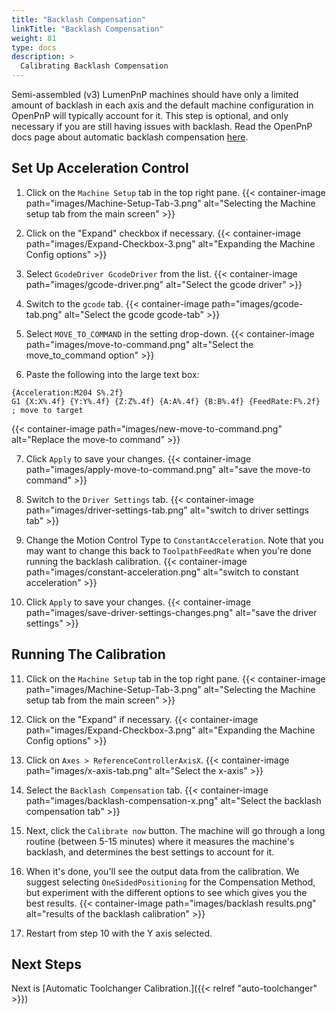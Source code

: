 ```yaml
---
title: "Backlash Compensation"
linkTitle: "Backlash Compensation"
weight: 81
type: docs
description: >
  Calibrating Backlash Compensation
---
```


Semi-assembled (v3) LumenPnP machines should have only a limited amount of backlash in each axis and the default machine configuration in OpenPnP will typically account for it. This step is optional, and only necessary if you are still having issues with backlash. Read the OpenPnP docs page about automatic backlash compensation [here](https://github.com/openpnp/openpnp/wiki/Calibration-Solutions#calibrating-backlash-compensation).

## Set Up Acceleration Control

1. Click on the `Machine Setup` tab in the top right pane.
  {{< container-image path="images/Machine-Setup-Tab-3.png" alt="Selecting the Machine setup tab from the main screen" >}}

2. Click on the "Expand" checkbox if necessary.
  {{< container-image path="images/Expand-Checkbox-3.png" alt="Expanding the Machine Config options" >}}

3. Select `GcodeDriver GcodeDriver` from the list.
  {{< container-image path="images/gcode-driver.png" alt="Select the gcode driver" >}}

4. Switch to the `gcode` tab.
  {{< container-image path="images/gcode-tab.png" alt="Select the gcode gcode-tab" >}}

5. Select `MOVE_TO_COMMAND` in the setting drop-down.
  {{< container-image path="images/move-to-command.png" alt="Select the move_to_command option" >}}

6. Paste the following into the large text box:

  ```gcode
  {Acceleration:M204 S%.2f}
  G1 {X:X%.4f} {Y:Y%.4f} {Z:Z%.4f} {A:A%.4f} {B:B%.4f} {FeedRate:F%.2f} ; move to target
  ```

  {{< container-image path="images/new-move-to-command.png" alt="Replace the move-to command" >}}

7. Click `Apply` to save your changes.
  {{< container-image path="images/apply-move-to-command.png" alt="save the move-to command" >}}

8. Switch to the `Driver Settings` tab.
  {{< container-image path="images/driver-settings-tab.png" alt="switch to driver settings tab" >}}

9. Change the Motion Control Type to `ConstantAcceleration`. Note that you may want to change this back to `ToolpathFeedRate` when you're done running the backlash calibration.
  {{< container-image path="images/constant-acceleration.png" alt="switch to constant acceleration" >}}

10. Click `Apply` to save your changes.
  {{< container-image path="images/save-driver-settings-changes.png" alt="save the driver settings" >}}
  
## Running The Calibration

11. Click on the `Machine Setup` tab in the top right pane.
  {{< container-image path="images/Machine-Setup-Tab-3.png" alt="Selecting the Machine setup tab from the main screen" >}}

12. Click on the "Expand" if necessary.
  {{< container-image path="images/Expand-Checkbox-3.png" alt="Expanding the Machine Config options" >}}
  
13. Click on `Axes > ReferenceControllerAxisX`.
  {{< container-image path="images/x-axis-tab.png" alt="Select the x-axis" >}}

14. Select the `Backlash Compensation` tab.
  {{< container-image path="images/backlash-compensation-x.png" alt="Select the backlash compensation tab" >}}

15. Next, click the `Calibrate now` button. The machine will go through a long routine (between 5-15 minutes) where it measures the machine's backlash, and determines the best settings to account for it.

16. When it's done, you'll see the output data from the calibration. We suggest selecting `OneSidedPositioning` for the Compensation Method, but experiment with the different options to see which gives you the best results.
  {{< container-image path="images/backlash results.png" alt="results of the backlash calibration" >}}

17. Restart from step 10 with the Y axis selected.

## Next Steps

Next is [Automatic Toolchanger Calibration.]({{< relref "auto-toolchanger" >}})
